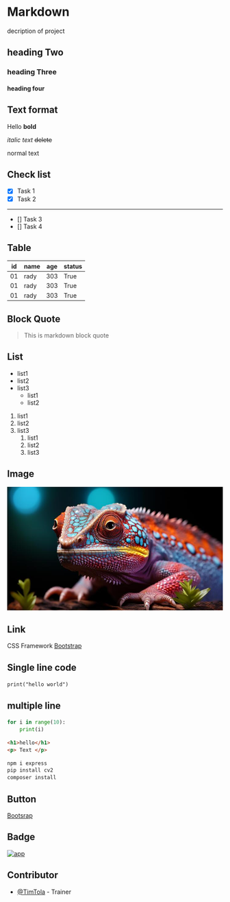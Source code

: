 # Markdown
decription of project
## heading Two
### heading Three
#### heading four

## Text format
Hello **bold**

*italic text*
~~delete~~

normal text

## Check list
- [x] Task 1
- [x] Task 2
---
- [] Task 3
- [] Task 4
## Table
| id | name | age | status |
|----|------|-----|--------|
|01  | rady | 303 | True   |
|01  | rady | 303 | True   |
|01  | rady | 303 | True   |
## Block Quote
> This is markdown block quote
## List
- list1
- list2
- list3
  - list1
  - list2

1. list1
2. list2
3. list3
   1. list1
   2. list2
   3. list3

## Image
![Dashboard](ai-generated-a-cute-gecko-with-a-colorful-pattern-looking-at-camera-generated-by-ai-free-photo.jpg)

## Link
CSS Framework [Bootstrap](https://www.w3schools.com/python/default.asp)

## Single line code
`print("hello world")`

## multiple line
```python
for i in range(10):
    print(i)
```
```html
<h1>hello</h1>
<p> Text </p>
```
```bash
npm i express
pip install cv2
composer install
```
## Button
<a href="https://www.w3schools.com/python/default.asp" target="_blank">Bootsrap</a>

## Badge
[![app](https://img.shields.io/badge/Learning_Markdown-tutorial-green)](https://www.w3schools.com/python/default.asp)

## Contributor
- [@TimTola](https://github.com/Timtola/git-hub-practice.git) - Trainer